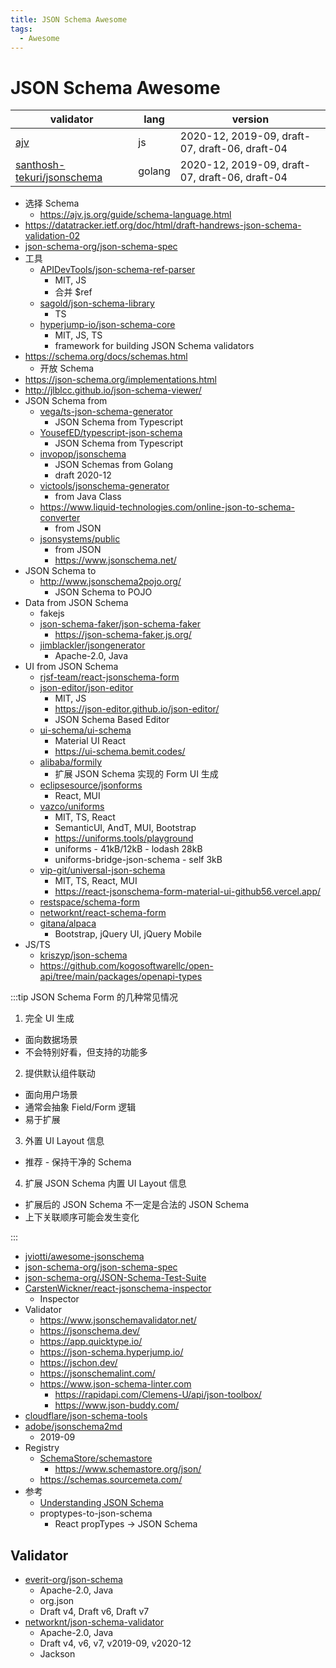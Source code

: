 ```yaml
---
title: JSON Schema Awesome
tags:
  - Awesome
---
```


# JSON Schema Awesome

| validator                    | lang   | version                                        |
| ---------------------------- | ------ | ---------------------------------------------- |
| [ajv]                        | js     | 2020-12, 2019-09, draft-07, draft-06, draft-04 |
| [santhosh-tekuri/jsonschema] | golang | 2020-12, 2019-09, draft-07, draft-06, draft-04 |

[santhosh-tekuri/jsonschema]: https://github.com/santhosh-tekuri/jsonschema
[ajv]: ../../web/script/lib/ajv.md

- 选择 Schema
  - https://ajv.js.org/guide/schema-language.html
- https://datatracker.ietf.org/doc/html/draft-handrews-json-schema-validation-02
- [json-schema-org/json-schema-spec](https://github.com/json-schema-org/json-schema-spec)
- 工具
  - [APIDevTools/json-schema-ref-parser](https://github.com/APIDevTools/json-schema-ref-parser)
    - MIT, JS
    - 合并 $ref
  - [sagold/json-schema-library](https://github.com/sagold/json-schema-library)
    - TS
  - [hyperjump-io/json-schema-core](https://github.com/hyperjump-io/json-schema-core)
    - MIT, JS, TS
    - framework for building JSON Schema validators
- https://schema.org/docs/schemas.html
  - 开放 Schema
- https://json-schema.org/implementations.html
- http://jlblcc.github.io/json-schema-viewer/
- JSON Schema from
  - [vega/ts-json-schema-generator](https://github.com/vega/ts-json-schema-generator)
    - JSON Schema from Typescript
  - [YousefED/typescript-json-schema](https://github.com/YousefED/typescript-json-schema)
    - JSON Schema from Typescript
  - [invopop/jsonschema](https://github.com/invopop/jsonschema)
    - JSON Schemas from Golang
    - draft 2020-12
  - [victools/jsonschema-generator](https://github.com/victools/jsonschema-generator)
    - from Java Class
  - https://www.liquid-technologies.com/online-json-to-schema-converter
    - from JSON
  - [jsonsystems/public](https://github.com/jsonsystems/public)
    - from JSON
    - https://www.jsonschema.net/
- JSON Schema to
  - http://www.jsonschema2pojo.org/
    - JSON Schema to POJO
- Data from JSON Schema
  - fakejs
  - [json-schema-faker/json-schema-faker](https://github.com/json-schema-faker/json-schema-faker)
    - https://json-schema-faker.js.org/
  - [jimblackler/jsongenerator](https://github.com/jimblackler/jsongenerator)
    - Apache-2.0, Java
- UI from JSON Schema
  - [rjsf-team/react-jsonschema-form](../../web/react/react-jsonschema-form.md)
  - [json-editor/json-editor](https://github.com/json-editor/json-editor)
    - MIT, JS
    - https://json-editor.github.io/json-editor/
    - JSON Schema Based Editor
  - [ui-schema/ui-schema](https://github.com/ui-schema/ui-schema)
    - Material UI React
    - https://ui-schema.bemit.codes/
  - [alibaba/formily](../../web/editor/formily.md)
    - 扩展 JSON Schema 实现的 Form UI 生成
  - [eclipsesource/jsonforms](https://github.com/eclipsesource/jsonforms)
    - React, MUI
  - [vazco/uniforms](../../web/react/uniforms.md)
    - MIT, TS, React
    - SemanticUI, AndT, MUI, Bootstrap
    - https://uniforms.tools/playground
    - uniforms - 41kB/12kB - lodash 28kB
    - uniforms-bridge-json-schema - self 3kB
  - [vip-git/universal-json-schema](https://github.com/vip-git/universal-json-schema)
    - MIT, TS, React, MUI
    - https://react-jsonschema-form-material-ui-github56.vercel.app/
  - [restspace/schema-form](https://github.com/restspace/schema-form)
  - [networknt/react-schema-form](https://github.com/networknt/react-schema-form)
  - [gitana/alpaca](https://github.com/gitana/alpaca)
    - Bootstrap, jQuery UI, jQuery Mobile
- JS/TS
  - [kriszyp/json-schema](https://github.com/kriszyp/json-schema)
  - https://github.com/kogosoftwarellc/open-api/tree/main/packages/openapi-types

:::tip JSON Schema Form 的几种常见情况

1. 完全 UI 生成

- 面向数据场景
- 不会特别好看，但支持的功能多

2. 提供默认组件联动

- 面向用户场景
- 通常会抽象 Field/Form 逻辑
- 易于扩展

3. 外置 UI Layout 信息

- 推荐 - 保持干净的 Schema

4. 扩展 JSON Schema 内置 UI Layout 信息

- 扩展后的 JSON Schema 不一定是合法的 JSON Schema
- 上下关联顺序可能会发生变化

:::

- [jviotti/awesome-jsonschema](https://github.com/jviotti/awesome-jsonschema)
- [json-schema-org/json-schema-spec](https://github.com/json-schema-org/json-schema-spec)
- [json-schema-org/JSON-Schema-Test-Suite](https://github.com/json-schema-org/JSON-Schema-Test-Suite)
- [CarstenWickner/react-jsonschema-inspector](https://github.com/CarstenWickner/react-jsonschema-inspector)
  - Inspector
- Validator
  - https://www.jsonschemavalidator.net/
  - https://jsonschema.dev/
  - https://app.quicktype.io/
  - https://json-schema.hyperjump.io/
  - https://jschon.dev/
  - https://jsonschemalint.com/
  - https://www.json-schema-linter.com
    - https://rapidapi.com/Clemens-U/api/json-toolbox/
    - https://www.json-buddy.com/
- [cloudflare/json-schema-tools](https://github.com/cloudflare/json-schema-tools)
- [adobe/jsonschema2md](https://github.com/adobe/jsonschema2md)
  - 2019-09
- Registry
  - [SchemaStore/schemastore](https://github.com/SchemaStore/schemastore)
    - https://www.schemastore.org/json/
  - https://schemas.sourcemeta.com/
- 参考
  - [Understanding JSON Schema](https://json-schema.org/understanding-json-schema/index.html)
  - proptypes-to-json-schema
    - React propTypes -> JSON Schema

## Validator

- [everit-org/json-schema](https://github.com/everit-org/json-schema)
  - Apache-2.0, Java
  - org.json
  - Draft v4, Draft v6, Draft v7
- [networknt/json-schema-validator](https://github.com/networknt/json-schema-validator)
  - Apache-2.0, Java
  - Draft v4, v6, v7, v2019-09, v2020-12
  - Jackson

